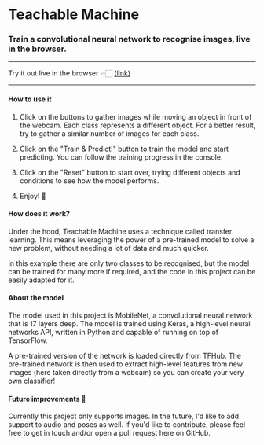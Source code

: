 # Teachable Machine

### Train a convolutional neural network to recognise images, live in the browser.

---

Try it out live in the browser 👉🏻 [(link)](https://francesconatali.com/personalprojects/ML/teachable-machine/)

---

#### How to use it

1. Click on the buttons to gather images while moving an object in front of the webcam. Each class represents a different object. For a better result, try to gather a similar number of images for each class.

2. Click on the "Train & Predict!" button to train the model and start predicting. You can follow the training progress in the console.

3. Click on the "Reset" button to start over, trying different objects and conditions to see how the model performs.

4. Enjoy! 🙂

#### How does it work?

Under the hood, Teachable Machine uses a technique called transfer learning. This means leveraging the power of a pre-trained model to solve a new problem, without needing a lot of data and much quicker.

In this example there are only two classes to be recognised, but the model can be trained for many more if required, and the code in this project can be easily adapted for it.

#### About the model

The model used in this project is MobileNet, a convolutional neural network that is 17 layers deep. The model is trained using Keras, a high-level neural networks API, written in Python and capable of running on top of TensorFlow.

A pre-trained version of the network is loaded directly from TFHub. The pre-trained network is then used to extract high-level features from new images (here taken directly from a webcam) so you can create your very own classifier!

#### Future improvements 🚀

Currently this project only supports images. In the future, I'd like to add support to audio and poses as well. If you'd like to contribute, please feel free to get in touch and/or open a pull request here on GitHub.
